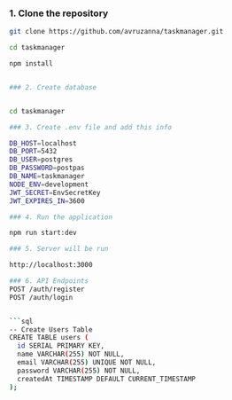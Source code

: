 ### 1. Clone the repository

```bash
git clone https://github.com/avruzanna/taskmanager.git

cd taskmanager

npm install


### 2. Create database


cd taskmanager

### 3. Create .env file and add this info

DB_HOST=localhost
DB_PORT=5432
DB_USER=postgres
DB_PASSWORD=postpas
DB_NAME=taskmanager
NODE_ENV=development
JWT_SECRET=EnvSecretKey
JWT_EXPIRES_IN=3600

### 4. Run the application

npm run start:dev

### 5. Server will be run 

http://localhost:3000

### 6. API Endpoints
POST /auth/register 
POST /auth/login 


```sql
-- Create Users Table
CREATE TABLE users (
  id SERIAL PRIMARY KEY,
  name VARCHAR(255) NOT NULL,
  email VARCHAR(255) UNIQUE NOT NULL,
  password VARCHAR(255) NOT NULL,
  createdAt TIMESTAMP DEFAULT CURRENT_TIMESTAMP
);
